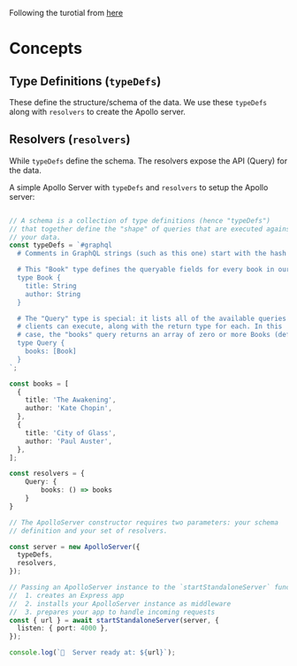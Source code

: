 Following the turotial from [here](https://www.apollographql.com/docs/apollo-server/getting-started#step-2-install-dependencies)

# Concepts

## Type Definitions (`typeDefs`)
These define the structure/schema of the data.  We use these `typeDefs` along with `resolvers` to create the Apollo server.

## Resolvers (`resolvers`)
While `typeDefs` define the schema. The resolvers expose the API (Query) for the data.

A simple Apollo Server with `typeDefs` and `resolvers` to setup the Apollo server:

```ts

// A schema is a collection of type definitions (hence "typeDefs")
// that together define the "shape" of queries that are executed against
// your data.
const typeDefs = `#graphql
  # Comments in GraphQL strings (such as this one) start with the hash (#) symbol.

  # This "Book" type defines the queryable fields for every book in our data source.
  type Book {
    title: String
    author: String
  }

  # The "Query" type is special: it lists all of the available queries that
  # clients can execute, along with the return type for each. In this
  # case, the "books" query returns an array of zero or more Books (defined above).
  type Query {
    books: [Book]
  }
`;

const books = [
  {
    title: 'The Awakening',
    author: 'Kate Chopin',
  },
  {
    title: 'City of Glass',
    author: 'Paul Auster',
  },
];

const resolvers = {
    Query: {
        books: () => books
    }
}

// The ApolloServer constructor requires two parameters: your schema
// definition and your set of resolvers.

const server = new ApolloServer({
  typeDefs,
  resolvers,
});

// Passing an ApolloServer instance to the `startStandaloneServer` function:
//  1. creates an Express app
//  2. installs your ApolloServer instance as middleware
//  3. prepares your app to handle incoming requests
const { url } = await startStandaloneServer(server, {
  listen: { port: 4000 },
});

console.log(`🚀  Server ready at: ${url}`);
```

